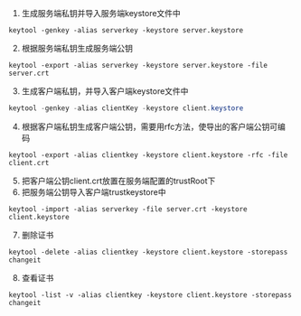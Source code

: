 1. 生成服务端私钥并导入服务端keystore文件中

```
keytool -genkey -alias serverkey -keystore server.keystore
```

2. 根据服务端私钥生成服务端公钥

```
keytool -export -alias serverkey -keystore server.keystore -file server.crt
```

3. 生成客户端私钥，并导入客户端keystore文件中

```java
keytool -genkey -alias clientKey -keystore client.keystore
```

4. 根据客户端私钥生成客户端公钥，需要用rfc方法，使导出的客户端公钥可编码

```
keytool -export -alias clientkey -keystore client.keystore -rfc -file client.crt
```

5. 把客户端公钥client.crt放置在服务端配置的trustRoot下
6. 把服务端公钥导入客户端trustkeystore中

```
keytool -import -alias serverkey -file server.crt -keystore client.keystore
```

7. 删除证书

```
keytool -delete -alias clientkey -keystore client.keystore -storepass changeit
```

8. 查看证书

```
keytool -list -v -alias clientkey -keystore client.keystore -storepass changeit
```

